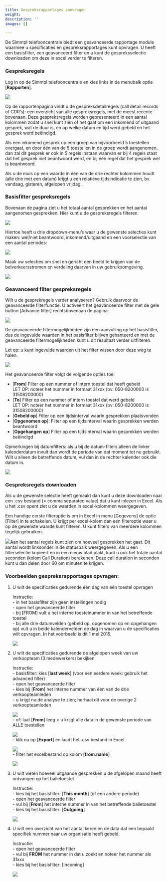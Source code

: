 ```yaml
---
title: Gespreksrapportages aanvragen
weight: 
description: ''
images: []

---
```

De Simmpl telefooncentrale biedt een geavanceerde rapportage module waarmee u specificaties en gespreksrapportages kunt opvragen. U heeft een basisfilter, een geavanceerd filter en u kunt de gespreksselectie downloaden om deze in excel verder te filteren.

<h3>Gespreksregels</h3>

Log in op de Simmpl telefooncentrale en kies links in de menubalk optie \[**Rapporten**\].

![](https://res.cloudinary.com/callvoip/image/upload/v1564407625/gespreksrapportages-1.png)  
  
Op de rapportenpagina vindt u de gespreksdetailregels (call detail records of CDR’s): een overzicht van alle gespreksregels, met de meest recente bovenaan. Deze gespreksregels worden gepresenteerd in een aantal kolommen zodat u snel kunt zien of het gaat om een inkomend of uitgaand gesprek, wat de duur is, en op welke datum en tijd werd gebeld en het gesprek werd beëindigd.

Als een inkomend gesprek op een groep van bijvoorbeeld 5 toestellen overgaat, en door één van de 5 toestellen in de groep wordt aangenomen, dan zal dit gesprek er ook in 5 regels instaan waarvan er bij 4 regels staat dat het gesprek niet beantwoord werd, en bij één regel dat het gesprek wel is beantwoord.

Als u de muis op een waarde in één van de drie rechter kolommen houdt (alle drie met een datum) krijgt u een relatieve tijdsindicatie te zien, bv. vandaag, gisteren, afgelopen vrijdag.

<h3>Basisfilter gespreksregels</h3>

Bovenaan de pagina ziet u het totaal aantal gesprekken en het aantal aangenomen gesprekken. Hier kunt u de gespreksregels filteren.

![](https://res.cloudinary.com/callvoip/image/upload/v1564407752/gespreksrapportages-2.png)  
  
Hiertoe heeft u drie dropdown-menu’s waar u de gewenste selecties kunt maken: wel/niet beantwoord, inkomend/uitgaand en een voorselectie van een aantal periodes:

![](https://res.cloudinary.com/callvoip/image/upload/v1564407875/gespreksrapportages-3.png)  
  
Maak uw selecties om snel en gericht een beeld te krijgen van de belverkeersstromen en verdeling daarvan in uw gebruiksomgeving.

![](https://res.cloudinary.com/callvoip/image/upload/v1564407939/gespreksrapportages-4.png)<h3>Geavanceerd filter gespreksregels</h3>

Wilt u de gesprekregels verder analyseren? Gebruik daarvoor de geavanceerde filterfunctie. U activeert het geavanceerde filter met de gele button \[Advance filter\] rechtsbovenaan de pagina:

![](https://res.cloudinary.com/callvoip/image/upload/v1564408024/gespreksrapportages-5.png)

De geavanceerde filtermogelijkheden zijn een aanvulling op het basisfilter, dus de ingevulde waarden in het basisfilter blijven gehanteerd en met de geavanceerde filtermogelijkheden kunt u dit resultaat verder uitfilteren.

Let op: u kunt ingevulde waarden uit het filter wissen door deze weg te halen.

![](https://res.cloudinary.com/callvoip/image/upload/v1564408141/gespreksrapportages-6.png)

Het geavanceerde filter volgt de volgende opties toe:

* \[**From**\] Filter op een nummer of intern toestel dat heeft gebeld  
  LET OP: noteer het nummer in formaat 31xxx (bv: 050-8200000 is 31508200000)
* \[**To**\] Filter op een nummer of intern toestel dat werd gebeld  
  LET OP: noteer het nummer in formaat 31xxx (bv: 050-8200000 is 31508200000)
* \[**Gebeld op**\] Filter op een tijdsinterval waarin gesprekken plaatsvonden
* \[**Opgenomen op**\]: Filter op een tijdsinterval waarin gesprekken werden beantwoord
* \[**Opgehangen op**\] Filter op een tijdsinterval waarin gesprekken werden beëindigd

Opmerkingen bij datumfilters: als u bij de datum-filters alleen de linker kalenderdatum invult dan wordt de periode van dat moment tot nu gebruikt. Wilt u alleen de betreffende datum, vul dan in de rechter kalender ook die datum in.

![](https://res.cloudinary.com/callvoip/image/upload/v1564408418/gespreksrapportages-7.png)<h3>Gespreksregels downloaden</h3>

Als u de gewenste selectie heeft gemaakt dan kunt u deze downloaden naar een .csv bestand (= comma separated value) dat u kunt inlezen in Excel. Als u het .csv opent ziet u de waarden in excel-kolommen weergegeven.

Een handige eerste filteroptie is om in Excel in menu \[Gegevens\] de optie \[Filter\] in te schakelen. U krijgt per excel-kolom dan een filteroptie waar u op de gewenste waarde kunt filteren. U kunt filters van meerdere kolommen tegelijk gebruiken.

![](https://res.cloudinary.com/callvoip/image/upload/v1564408518/gespreksrapportages-8.png)Aan het aantal regels kunt zien om hoeveel gesprekken het gaat. Dit aantal wordt linksonder in de statusbalk weergegeven. Als u een filterselectie kopieert en in een nieuw blad plakt, kunt u ook het totale aantal seconden (kolom Call Duration) berekenen. Deze call duration in seconden kunt u dan delen door 60 om minuten te krijgen.

<h3>Voorbeelden gespreksrapportages opvragen:</h3>

1. U wilt de specificaties gedurende één dag van één toestel opvragen

   Instructie:  
   \- in het basisfilter zijn geen instellingen nodig  
   \- open het geavanceerde filter  
   \- bij \[FROM\] vult u het interne toestelnummer in van het betreffende toestel  
   \- bij alle drie datumvelden (gebeld op, opgenomen op en opgehangen op) vult u in beide kalendervelden de dag in waarvan u de specificaties wilt opvragen. In het voorbeeld is dit 1 mei 2015.

   ![](https://res.cloudinary.com/callvoip/image/upload/v1564408737/gespreksrapportages-9.png)
2. U wilt de specificaties gedurende de afgelopen week van uw verkoopteam (3 medewerkers) bekijken

   Instructie:  
   \- basisfilter: kies \[**last week**\] (voor een eerdere week: gebruik het advanced filter)  
   \- open het geavanceerde filter  
   \- kies bij \[**From**\] het interne nummer van één van de drie verkoopteamleden  
   \- u krijgt nu de analyse te zien; herhaal dit voor de overige 2 verkoopteamleden

   ![](https://res.cloudinary.com/callvoip/image/upload/v1564408930/gespreksrapportages-10.png)  
   \- of: laat \[**From**\] leeg > u krijgt alle data in de gewenste periode van ALLE toestellen

   ![](https://res.cloudinary.com/callvoip/image/upload/v1564409009/gespreksrapportages-11.png)  
   \- klik nu op \[**Export**\] en laadt het .csv bestand in Excel

   ![](https://res.cloudinary.com/callvoip/image/upload/v1564409088/gespreksrapportages-12.png)  
   \- filter het excelbestand op kolom \[**from.name**\]

   ![](https://res.cloudinary.com/callvoip/image/upload/v1564409248/gespreksrapportages-13.png)
3. U wilt weten hoeveel uitgaande gesprekken u de afgelopen maand heeft ontvangen op het balietoestel

   Instructie:  
   \- kies bij het basisfilter: \[**This month**\] (of een andere periode)  
   \- open het geavanceerde filter  
   \- vul bij \[**From**\] het interne nummer in van het betreffende balietoestel  
   \- kies bij het basisfilter: \[**Outgoing**\]

   ![](https://res.cloudinary.com/callvoip/image/upload/v1564409403/gespreksrapportages-14.png)
4. U wilt een overzicht van het aantal keren en de data dat een bepaald specifiek nummer naar uw organisatie heeft gebeld.

   Instructie:  
   \- open het geavanceerde filter  
   \- vul bij **FROM** het nummer in dat u zoekt en noteer het nummer als 31xxx  
   \- kies bij het basisfilter: \[Incoming\]

   ![](https://res.cloudinary.com/callvoip/image/upload/v1564409538/gespreksrapportages-15.png)